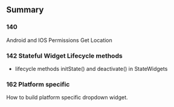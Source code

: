 ## Summary
### 140
Android and IOS Permissions
Get Location

### 142 Stateful Widget Lifecycle methods
- lifecycle methods initState() and deactivate() in StateWidgets

### 162 Platform specific
How to build platform specific dropdown widget. 




